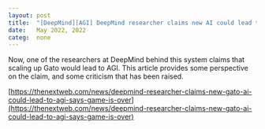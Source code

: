 ```yaml
---
layout: post
title:  "[DeepMind][AGI] DeepMind researcher claims new AI could lead to AGI"
date:   May 2022, 2022
categ:  none
---
```






Now, one of the researchers at DeepMind behind this system claims that scaling up Gato would lead to AGI. This article provides some perspective on the claim, and some criticism that has been raised. 



[https://thenextweb.com/news/deepmind-researcher-claims-new-gato-ai-could-lead-to-agi-says-game-is-over](https://thenextweb.com/news/deepmind-researcher-claims-new-gato-ai-could-lead-to-agi-says-game-is-over)



 

